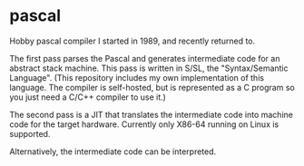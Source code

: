 # pascal
Hobby pascal compiler I started in 1989, and recently returned to.

The first pass parses the Pascal and generates intermediate code for an abstract stack machine.
This pass is written in S/SL, the "Syntax/Semantic Language".
(This repository includes my own implementation of this language.  The compiler is self-hosted,
but is represented as a C program so you just need a C/C++ compiler to use it.)

The second pass is a JIT that translates the intermediate code into machine code for the target hardware.
Currently only X86-64 running on Linux is supported.

Alternatively, the intermediate code can be interpreted.
